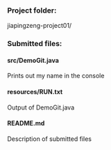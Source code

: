 ### Project folder:
jiapingzeng-project01/

### Submitted files:

#### src/DemoGit.java
Prints out my name in the console

#### resources/RUN.txt
Output of DemoGit.java

#### README.md
Description of submitted files
